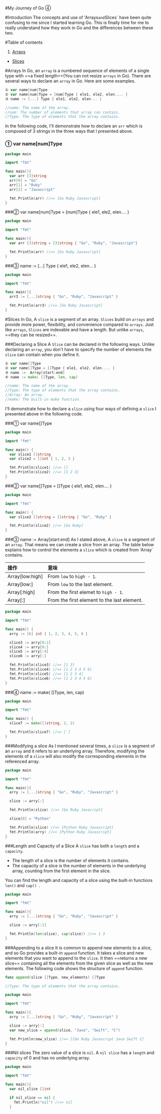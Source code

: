 #My Journey of Go ④

#Introduction
 The concepts and use of 'Arrays` and `Slices` have been quite confusing to me since I started learning Go. This is finally time for me to really understand how they work in Go and the differences between these two.

#Table of contents
1. [Arrays](#arrays)
- [Slices](#slices)

#Arrays
 In Go,  an `array` is a numbered sequence of elements of a single type with ==a fixed length==(You can not resize `arrays` in Go). There are several ways to declare an `array` in Go. Here are some examples.

```go
① var name[num]Type
② var name[num]Type = [num]Type { ele1, ele2, elen.... }
③ name := [...] Type { ele1, ele2, elen... }

//name: The name of the array.
//num: The number of elements that array can contain.
//Type: The type of elements that the array contains.
```

 In the following code, I'll demonstrate how to declare an `arr` which is composed of 3 strings in the three ways that I presented above.

### ① var name[num]Type

```go
package main

import "fmt"

func main(){
  var arr [3]string
  arr[0] = "Go"
  arr[1] = "Ruby"
  arr[2] = "Javascript"

  fmt.Println(arr) //=> [Go Ruby Javascript]
}
```

###② var name[num]Type = [num]Type { ele1, ele2, elen.... }

```go
package main

import "fmt"

func main(){
  var arr [3]string = [3]string { "Go", "Ruby", "Javascript"}

  fmt.Println(arr) //=> [Go Ruby Javascript]
}
```

###③ name := [...] Type { ele1, ele2, elen... }

```go
package main

import "fmt"

func main(){
  arr3 := [...]string { "Go", "Ruby", "Javascript" }

  fmt.Println(arr3) //=> [Go Ruby Javascript]
}
```

#Slices
 In Go, A `slice` is a segment of an array. `Slices` build on `arrays` and provide more power, flexibility, and convenience compared to `arrays`. Just like `arrays`, `Slices` are indexable and have a length. But unlike `arrays`, ==they can be resized==.

###Declaring a Slice
 A `Slice` can be declared in the following ways. Unlike declaring an `array`, you don't have to specify the number of elements the `slice` can contain when you define it.

```go
① var name[]Type
② var name[]Type = []Type { ele1, ele2, elen.... }
③ name :=  Array[start:end]
④ name := make( []Type, len, cap)

//name: The name of the array.
//Type: The type of elements that the array contains.
//Array: An array.
//make: The built-in make function.
```
 I'll demonstrate how to declare a `slice`  using four ways of defining a `slice` I presented above in the following code.

###① var name[]Type

```go
package main

import "fmt"

func main() {
  var slice1 []string
  var slice2 = []int { 1, 2, 3 }

  fmt.Println(slice1) //=> []
  fmt.Println(slice2) //=> [1 2 3]
}
```

###② var name[]Type = []Type { ele1, ele2, elen.... }

```go
package main

import "fmt"

func main() {
  var slice2 []string = []string { "Go", "Ruby" }

  fmt.Println(slice2) //=> [Go Ruby]
}
```

###③ name :=  Array[start:end]
 As I stated above, A `slice` is a segment of an `array`. That means we can create a slice from an array.  The table below explains how to control the elements a `slice` which is created from 'Array` contains.

| 操作 | 意味 |
|:--|:--|
| Array[low:high] | From `low` to `high - 1`. |
| Array[low:] | From `low` to the last element. |
| Array[:high] | From the first elemet to `high - 1`. |
| Array[:] | From the first element to the last element. |

```go
package main

import "fmt"

func main() {
  arry := [6] int { 1, 2, 3, 4, 5, 6 }

  slice3 := arry[0:2]
  slice4 := arry[0:]
  slice5 := arry[:4]
  slice6 := arry[:]

  fmt.Println(slice3) //=> [1 2]
  fmt.Println(slice4) //=> [1 2 3 4 5 6]
  fmt.Println(slice5) //=> [1 2 3 4]
  fmt.Println(slice6) //=> [1 2 3 4 5 6]
}
```

###④ name := make( []Type, len, cap)

```go
package main

import "fmt"

func main() {
  slice7 := make([]string, 2, 2)

  fmt.Println(slice7) //=> [ ]
}
```

###Modifying a slice
 As I mentioned several times, a `slice` is a segment of an `array` and it refers to an underlying array. Therefore, modifying the elements of a `slice` will also modify the corresponding elements in the referenced array.

```go
package main

import "fmt"

func main(){
  arry := [...]string { "Go", "Ruby", "Javascript" }

  slice := arry[:]

  fmt.Println(slice) //=> [Go Ruby Javacript]

  slice[0] = "Python"

  fmt.Println(slice) //=> [Python Ruby Javascript]
  fmt.Println(arry) //=> [Python Ruby Javascript]
}
```

###Length and Capacity of a Slice
 A `slice` has both a `length` and a `capacity`.

- The length of a slice is the number of elements it contains.
- The capacity of a slice is the number of elements in the underlying array, counting from the first element in the slice.

You can find the length and capacity of a slice using the built-in functions `len()` and `cap() `.

```go
package main

import "fmt"

func main(){
  arry := [...]string { "Go", "Ruby", "Javascript" }

  slice := arry[:1]

  fmt.Println(len(slice), cap(slice)) //=> 1 3
}
```

###Appending to a slice
 It is common to append new elements to a slice, and so Go provides a built-in `append` function. It takes a slice and new elements that you want to append to the `slice`. It then ==returns a new slice== containing all the elements from the given slice as well as the new elements.
The following code shows the structure of `append` function.

```go
func append(slice []Type, new_elements) []Type

//Type: The type of elements that the array contains.
```

```go
package main

import "fmt"

func main(){
  arry := [...]string { "Go", "Ruby", "Javascript" }

  slice := arry[:]
  var new_slice = append(slice, "Java", "Swift", "C")

  fmt.Println(new_slice) //=> [[Go Ruby Javascript Java Swift C]
}
```

###Nil slices
The zero value of a slice is `nil`. A `nil slice` has a `length` and `capacity` of 0 and has no underlying array.

```go
package main

import "fmt"

func main(){
  var nil_slice []int

  if nil_slice == nil {
    fmt.Println("nil") //=> nil
  }
```
